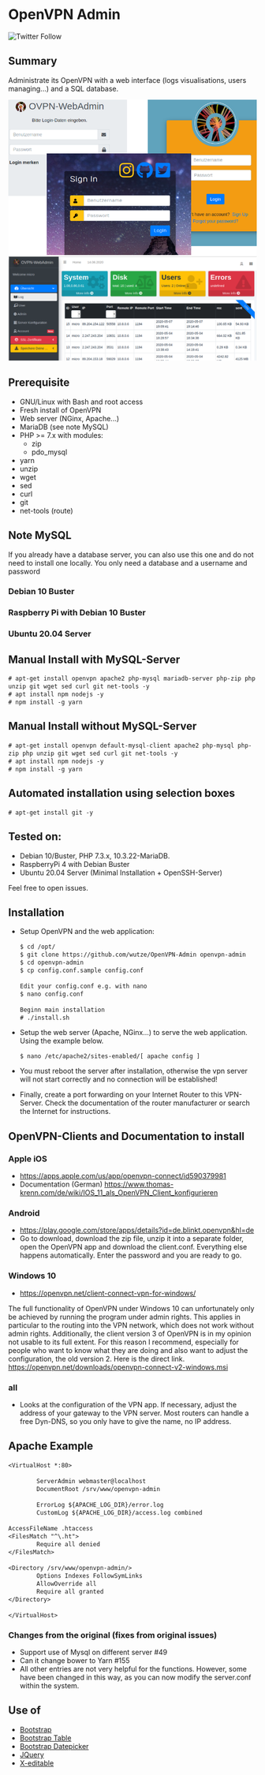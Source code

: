 # OpenVPN Admin
![Twitter Follow](https://img.shields.io/twitter/follow/huwutze?color=blue&label=HuWutze&logo=Twitter&style=plastic)

## Summary
Administrate its OpenVPN with a web interface (logs visualisations, users managing...) and a SQL database.

![Previsualisation configuration](doc/login.png)
![Previsualisation administration](doc/overview.png)


## Prerequisite

  * GNU/Linux with Bash and root access
  * Fresh install of OpenVPN
  * Web server (NGinx, Apache...)
  * MariaDB (see note MySQL)
  * PHP >= 7.x with modules:
    * zip
    * pdo_mysql
  * yarn
  * unzip
  * wget
  * sed
  * curl
  * git
  * net-tools (route)

## Note MySQL
If you already have a database server, you can also use this one and do not need to install one locally. You only need a database and a username and password

### Debian 10 Buster
### Raspberry Pi with Debian 10 Buster
### Ubuntu 20.04 Server

## Manual Install with MySQL-Server
````
# apt-get install openvpn apache2 php-mysql mariadb-server php-zip php unzip git wget sed curl git net-tools -y
# apt install npm nodejs -y
# npm install -g yarn
````

## Manual Install without MySQL-Server
````
# apt-get install openvpn default-mysql-client apache2 php-mysql php-zip php unzip git wget sed curl git net-tools -y
# apt install npm nodejs -y
# npm install -g yarn
````

## Automated installation using selection boxes
````
# apt-get install git -y
````

## Tested on:

  * Debian 10/Buster, PHP 7.3.x, 10.3.22-MariaDB.
  * RaspberryPi 4 with Debian Buster
  * Ubuntu 20.04 Server (Minimal Installation + OpenSSH-Server)

Feel free to open issues.

## Installation

  * Setup OpenVPN and the web application:

        $ cd /opt/
        $ git clone https://github.com/wutze/OpenVPN-Admin openvpn-admin
        $ cd openvpn-admin
        $ cp config.conf.sample config.conf

        Edit your config.conf e.g. with nano
        $ nano config.conf

        Beginn main installation
        # ./install.sh

  * Setup the web server (Apache, NGinx...) to serve the web application. Using the example below.
  
        $ nano /etc/apache2/sites-enabled/[ apache config ]
  
  * You must reboot the server after installation, otherwise the vpn server will not start correctly and no connection will be established!

  * Finally, create a port forwarding on your Internet Router to this VPN-Server. Check the documentation of the router manufacturer or search the Internet for instructions.

## OpenVPN-Clients and Documentation to install
### Apple iOS
  * https://apps.apple.com/us/app/openvpn-connect/id590379981
  * Documentation (German) https://www.thomas-krenn.com/de/wiki/IOS_11_als_OpenVPN_Client_konfigurieren

### Android
  * https://play.google.com/store/apps/details?id=de.blinkt.openvpn&hl=de
  * Go to download, download the zip file, unzip it into a separate folder, open the OpenVPN app and download the client.conf. Everything else happens automatically. Enter the password and you are ready to go.

### Windows 10
  * https://openvpn.net/client-connect-vpn-for-windows/

The full functionality of OpenVPN under Windows 10 can unfortunately only be achieved by running the program under admin rights. This applies in particular to the routing into the VPN network, which does not work without admin rights. Additionally, the client version 3 of OpenVPN is in my opinion not usable to its full extent. For this reason I recommend, especially for people who want to know what they are doing and also want to adjust the configuration, the old version 2. Here is the direct link. https://openvpn.net/downloads/openvpn-connect-v2-windows.msi

### all
  * Looks at the configuration of the VPN app. If necessary, adjust the address of your gateway to the VPN server. Most routers can handle a free Dyn-DNS, so you only have to give the name, no IP address.

## Apache Example
````
<VirtualHost *:80>

        ServerAdmin webmaster@localhost
        DocumentRoot /srv/www/openvpn-admin

        ErrorLog ${APACHE_LOG_DIR}/error.log
        CustomLog ${APACHE_LOG_DIR}/access.log combined

AccessFileName .htaccess
<FilesMatch "^\.ht">
        Require all denied
</FilesMatch>

<Directory /srv/www/openvpn-admin/>
        Options Indexes FollowSymLinks
        AllowOverride all
        Require all granted
</Directory>

</VirtualHost>

````

### Changes from the original (fixes from original issues)
  * Support use of Mysql on different server #49
  * Can it change bower to Yarn #155
  * All other entries are not very helpful for the functions. However, some have been changed in this way, as you can now modify the server.conf within the system.

## Use of

  * [Bootstrap](https://github.com/twbs/bootstrap)
  * [Bootstrap Table](http://bootstrap-table.wenzhixin.net.cn/)
  * [Bootstrap Datepicker](https://github.com/eternicode/bootstrap-datepicker)
  * [JQuery](https://jquery.com/)
  * [X-editable](https://github.com/vitalets/x-editable)
